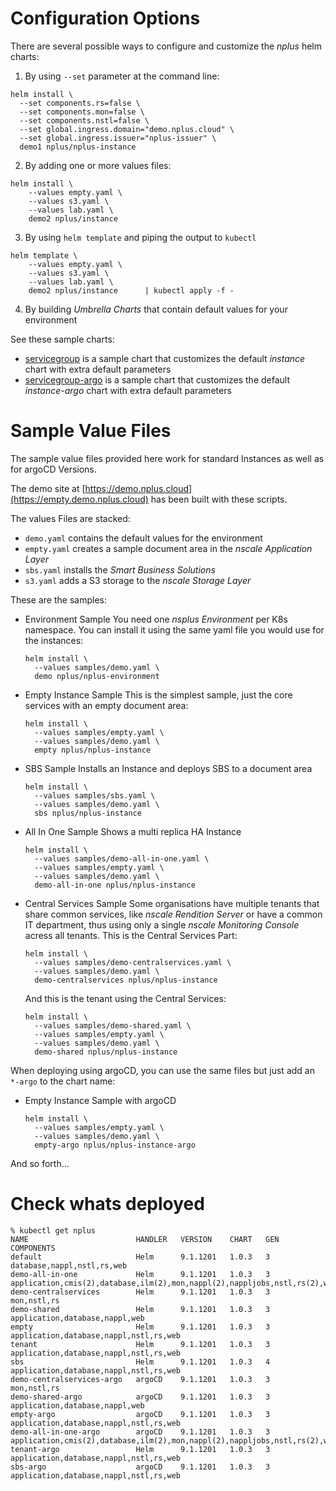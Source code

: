 # Configuration Options

There are several possible ways to configure and customize the *nplus* helm charts:

1. By using `--set` parameter at the command line:

  ```
  helm install \
    --set components.rs=false \
    --set components.mon=false \
    --set components.nstl=false \
    --set global.ingress.domain="demo.nplus.cloud" \
    --set global.ingress.issuer="nplus-issuer" \
    demo1 nplus/nplus-instance
  ```

2. By adding one or more values files:

  ```
  helm install \
      --values empty.yaml \
      --values s3.yaml \
      --values lab.yaml \
      demo2 nplus/instance
  ```

3. By using `helm template` and piping the output to `kubectl`

  ```
  helm template \
      --values empty.yaml \
      --values s3.yaml \
      --values lab.yaml \
      demo2 nplus/instance      | kubectl apply -f -
  ```

4. By building *Umbrella Charts* that contain default values for your environment

See these sample charts:

- [servicegroup](servicegroup)
  is a sample chart that customizes the default 
  *instance* chart with extra default parameters
- [servicegroup-argo](servicegroup-argo)
  is a sample chart that customizes the default 
  *instance-argo* chart with extra default parameters

# Sample Value Files

The sample value files provided here work for standard Instances as well as for argoCD Versions.

The demo site at [https://demo.nplus.cloud](https://empty.demo.nplus.cloud) has been built with these scripts.

The values Files are stacked:
- `demo.yaml` contains the default values for the environment
- `empty.yaml` creates a sample document area in the *nscale Application Layer*
- `sbs.yaml` installs the *Smart Business Solutions*
- `s3.yaml` adds a S3 storage to the *nscale Storage Layer*

These are the samples:

- Environment Sample
  You need one *nsplus Environment* per K8s namespace. You can install it using the same yaml file you would use for the instances:
  ```
  helm install \
    --values samples/demo.yaml \
    demo nplus/nplus-environment
  ```

- Empty Instance Sample
  This is the simplest sample, just the core services with an empty document area:
  ```
  helm install \
    --values samples/empty.yaml \
    --values samples/demo.yaml \
    empty nplus/nplus-instance
  ```

- SBS Sample
  Installs an Instance and deploys SBS to a document area
  ```
  helm install \
    --values samples/sbs.yaml \
    --values samples/demo.yaml \
    sbs nplus/nplus-instance
  ```

- All In One Sample
  Shows a multi replica HA Instance
  ```
  helm install \
    --values samples/demo-all-in-one.yaml \
    --values samples/empty.yaml \
    --values samples/demo.yaml \
    demo-all-in-one nplus/nplus-instance
  ```

- Central Services Sample
  Some organisations have multiple tenants that share common services, like *nscale Rendition Server* or
  have a common IT department, thus using only a single *nscale Monitoring Console* acress all tenants.
  This is the Central Services Part:
  ```
  helm install \
    --values samples/demo-centralservices.yaml \
    --values samples/demo.yaml \
    demo-centralservices nplus/nplus-instance
  ```
  And this is the tenant using the Central Services:
  ```
  helm install \
    --values samples/demo-shared.yaml \
    --values samples/empty.yaml \
    --values samples/demo.yaml \
    demo-shared nplus/nplus-instance
  ```

When deploying using argoCD, you can use the same files but just add an `*-argo` to the chart name:

- Empty Instance Sample with argoCD
  ```
  helm install \
    --values samples/empty.yaml \
    --values samples/demo.yaml \
    empty-argo nplus/nplus-instance-argo

And so forth...

# Check whats deployed

```
% kubectl get nplus
NAME                        HANDLER   VERSION    CHART   GEN   COMPONENTS
default                     Helm      9.1.1201   1.0.3   3     database,nappl,nstl,rs,web
demo-all-in-one             Helm      9.1.1201   1.0.3   3     application,cmis(2),database,ilm(2),mon,nappl(2),nappljobs,nstl,rs(2),web(2)
demo-centralservices        Helm      9.1.1201   1.0.3   3     mon,nstl,rs
demo-shared                 Helm      9.1.1201   1.0.3   3     application,database,nappl,web
empty                       Helm      9.1.1201   1.0.3   3     application,database,nappl,nstl,rs,web
tenant                      Helm      9.1.1201   1.0.3   3     application,database,nappl,nstl,rs,web
sbs                         Helm      9.1.1201   1.0.3   4     application,database,nappl,nstl,rs,web
demo-centralservices-argo   argoCD    9.1.1201   1.0.3   3     mon,nstl,rs
demo-shared-argo            argoCD    9.1.1201   1.0.3   3     application,database,nappl,web
empty-argo                  argoCD    9.1.1201   1.0.3   3     application,database,nappl,nstl,rs,web
demo-all-in-one-argo        argoCD    9.1.1201   1.0.3   3     application,cmis(2),database,ilm(2),mon,nappl(2),nappljobs,nstl,rs(2),web(2)
tenant-argo                 Helm      9.1.1201   1.0.3   3     application,database,nappl,nstl,rs,web
sbs-argo                    argoCD    9.1.1201   1.0.3   3     application,database,nappl,nstl,rs,web
```